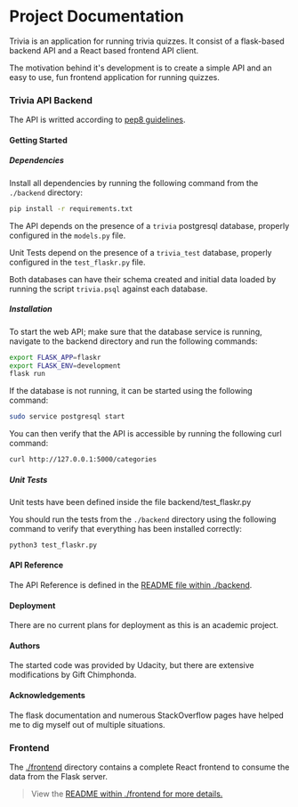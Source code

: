 # Project Documentation

Trivia is an application for running trivia quizzes. It consist of a flask-based backend API and a React based frontend API client.

The motivation behind it's development is to create a simple API and an easy to use, fun frontend application for running quizzes.

### Trivia API Backend

The API is writted according to [pep8 guidelines](http://www.python.org/dev/peps/pep-0008/). 

#### Getting Started

##### Dependencies
Install all dependencies by running the following command from the `./backend` directory:

```bash
pip install -r requirements.txt
```

The API depends on the presence of a `trivia` postgresql database, properly configured in the `models.py` file.

Unit Tests depend on the presence of a `trivia_test` database, properly configured in the `test_flaskr.py` file.

Both databases can have their schema created and initial data loaded by running the script `trivia.psql` against each database. 

##### Installation
To start the web API; make sure that the database service is running, navigate to the backend directory and run the following commands:
```bash
export FLASK_APP=flaskr
export FLASK_ENV=development
flask run
```
If the database is not running, it can be started using the following command:
```bash
sudo service postgresql start
```
You can then verify that the API is accessible by running the following curl command:
```bash
curl http://127.0.0.1:5000/categories
```
##### Unit Tests
Unit tests have been defined inside the file backend/test_flaskr.py

You should run the tests from the `./backend` directory using the following command to verify that everything has been installed correctly:
```bash
python3 test_flaskr.py
```
#### API Reference
The API Reference is defined in the [README file within ./backend](./backend/README.md).
#### Deployment
There are no current plans for deployment as this is an academic project.

#### Authors
The started code was provided by Udacity, but there are extensive modifications by Gift Chimphonda.

#### Acknowledgements
The flask documentation and numerous StackOverflow pages have helped me to dig myself out of multiple situations.

### Frontend

The [./frontend](https://github.com/udacity/FSND/blob/master/projects/02_trivia_api/starter/frontend/README.md) directory contains a complete React frontend to consume the data from the Flask server. 

>View the [README within ./frontend for more details.](./frontend/README.md)
